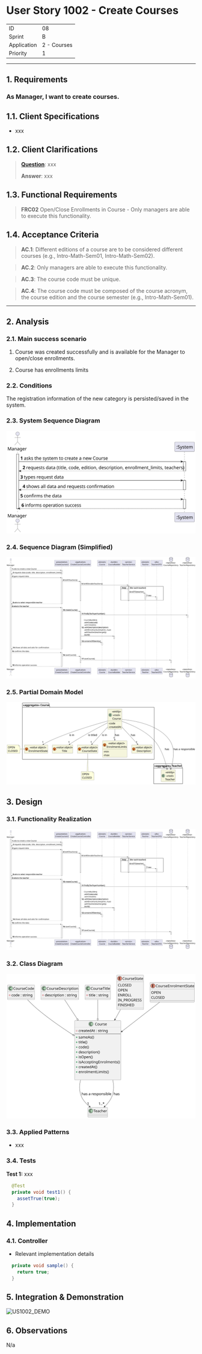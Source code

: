 # User Story 1002 - Create Courses

|             |             |
| ----------- | ----------- |
| ID          | 08          |
| Sprint      | B           |
| Application | 2 - Courses |
| Priority    | 1           |

---

## 1. Requirements

### As Manager, I want to create courses.

## 1.1. Client Specifications

- xxx

## 1.2. Client Clarifications

> [**Question**](): xxx
>
> **Answer**: xxx

## 1.3. Functional Requirements

> **FRC02** Open/Close Enrollments in Course - Only managers are able to execute this functionality.

## 1.4. Acceptance Criteria

> **AC.1**: Different editions of a course are to be considered different courses (e.g., Intro-Math-Sem01, Intro-Math-Sem02).

> **AC.2**: Only managers are able to execute this functionality.

> **AC.3**: The course code must be unique.

> **AC.4**: The course code must be composed of the course acronym, the course edition and the course semester (e.g., Intro-Math-Sem01).

---

## 2. Analysis

### 2.1. Main success scenario

1. Course was created successfully and is available for the Manager to open/close enrollments.

2. Course has enrollments limits

### 2.2. Conditions

The registration information of the new category is persisted/saved in the system.

### 2.3. System Sequence Diagram

![US1002_SSD](out/US1002_SSD.svg)

### 2.4. Sequence Diagram (Simplified)

![US1002_SD](out/US1002_SD.svg)

### 2.5. Partial Domain Model

![US1002_DM](out/US1002_DM.svg)

## 3. Design

### 3.1. Functionality Realization

![US1002_SD](out/US1002_SD.svg)

### 3.2. Class Diagram

![US1002_CD](out/US1002_CD.svg)

### 3.3. Applied Patterns

- xxx

### 3.4. Tests

**Test 1:** xxx

```java
  @Test
  private void test1() {
    assetTrue(true);
  }
```

## 4. Implementation

### 4.1. Controller

- Relevant implementation details

```java
  private void sample() {
    return true;
  }
```

## 5. Integration & Demonstration

![US1002_DEMO](US1002_DEMO.png)

## 6. Observations

N/a

